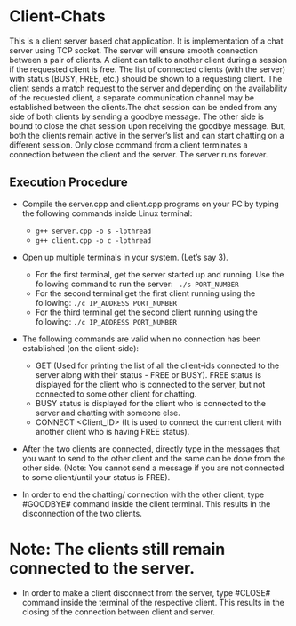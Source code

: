 <h1> Client-Chats </h1>
This is a client server based chat application. It is implementation of a chat server using TCP socket. The server will ensure smooth connection between a pair of clients. A client can talk to another client during a session if the requested client is free. The list of connected clients (with the server) with status (BUSY, FREE, etc.) should be shown to a requesting client. The client sends a match request to the server and depending on the availability of the requested client, a separate communication channel may be established between the clients.The chat session can be ended from any side of both clients by sending a goodbye message. The other side is bound to close the chat session upon receiving the goodbye message. But, both the clients remain active in the server’s list and can start chatting on a different session. Only close command from a client terminates a connection between the client and the server. The server runs forever.

<h2> Execution Procedure </h2>

- Compile the server.cpp and client.cpp programs on your PC by typing the following commands inside Linux terminal:
   -  `g++ server.cpp -o s -lpthread`
   -  `g++ client.cpp -o c -lpthread`

- Open up multiple terminals in your system. (Let’s say 3).
   - For the first terminal, get the server started up and running. Use the following command to run the server: ` ./s PORT_NUMBER`
   - For the second terminal get the first client running using the following:  `./c IP_ADDRESS PORT_NUMBER`
   - For the third terminal get the second client running using the following:  `./c IP_ADDRESS PORT_NUMBER`

- The following commands are valid when no connection has been established (on the client-side): 
  - GET (Used for printing the list of all the client-ids connected to the server along with their status - FREE or BUSY). FREE status is displayed for the client who is connected to the server, but not connected to some other client for chatting.
  - BUSY status is displayed for the client who is connected to the server and chatting with someone else.
  - CONNECT <Client_ID> (It is used to connect the current client with another client who is having FREE status).

- After the two clients are connected, directly type in the messages that you want to send to the other client and the same can be done from the other side. (Note: You cannot send a message if you are not connected to some client/until your status is FREE).

- In order to end the chatting/ connection with the other client, type #GOODBYE# command inside the client terminal. This results in the disconnection of the two clients.

# Note: The clients still remain connected to the server.
- In order to make a client disconnect from the server, type #CLOSE# command inside the terminal of the respective client. This results in the closing of the connection between client and server. 
